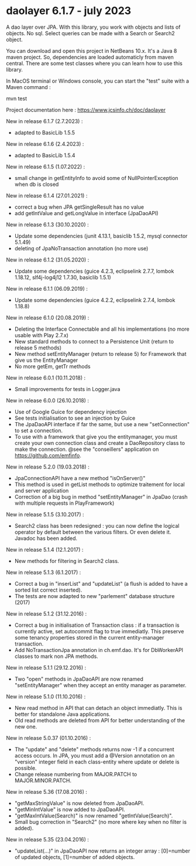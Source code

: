 # daolayer 6.1.7 - july 2023
A dao layer over JPA. With this library, you work with objects and lists of objects. No sql. Select queries can be made with a Search or Search2 object.

You can download and open this project in NetBeans 10.x. It's a Java 8 maven project. So, dependencies are loaded automaticly from maven central. There are some test classes where you can learn how to use this library.

In MacOS terminal or Windows console, you can start the "test" suite with a Maven command :

mvn test

Project documentation here :
https://www.jcsinfo.ch/doc/daolayer<br>

New in release 6.1.7 (2.7.2023) :
* adapted to BasicLib 1.5.5 

New in release 6.1.6 (2.4.2023) :
* adapted to BasicLib 1.5.4

New in release 6.1.5 (1.07.2022) :
* small change in getEntityInfo to avoid some of NullPointerException when db is closed

New in release 6.1.4 (27.01.2021) :
* correct a bug when JPA getSingleResult has no value
* add getIntValue and getLongValue in interface (JpaDaoAPI)

New in release 6.1.3 (30.10.2020) :
* Update some dependencies (junit 4.13.1, basiclib 1.5.2, mysql connector 5.1.49)
* deleting of JpaNoTransaction annotation (no more use)

New in release 6.1.2 (31.05.2020) :
* Update some dependencies (guice 4.2.3, eclipselink 2.7.7, lombok 1.18.12, slf4j-log4j12 1.7.30, basiclib 1.5.1)

New in release 6.1.1 (06.09.2019) :
* Update some dependencies (guice 4.2.2, eclipselink 2.7.4, lombok 1.18.8)

New in release 6.1.0 (20.08.2019) :
* Deleting the Interface Connectable and all his implementations (no more usable with Play 2.7.x)
* New standard methods to connect to a Persistence Unit (return to release 5 methods)
* New method setEntityManager (return to release 5) for Framework that give us the EntityManager
* No more getEm, getTr methods

New in release 6.0.1 (10.11.2018) :
* Small improvements for tests in Logger.java

New in release 6.0.0 (26.10.2018) :
* Use of Google Guice for dependency injection
* See tests initialisation to see an injection by Guice
* The JpaDaoAPI interface if far the same, but use a new "setConnection" to set a connection.
* To use with a framework that give you the entitymanager, you must create your own connection class and create a DaoRepository class to make the connection. @see the "conseillers" application on https://github.com/emfinfo.

New in release 5.2.0 (19.03.2018) :
* JpaConnectionAPI have a new method "isOnServer()"
* This method is used in getList methods to optimize traitement for local and server application
* Correction of a big bug in method "setEntityManager" in JpaDao (crash with multiple requests in PlayFramework)

New in release 5.1.5 (3.10.2017) :
* Search2 class has been redesigned : you can now define the logical operator by default between the various filters.
Or even delete it. Javadoc has been added.

New in release 5.1.4 (12.1.2017) :
* New methods for filtering in Search2 class.

New in release 5.1.3 (6.1.2017) :
* Correct a bug in "inserList" and "updateList" (a flush is added to have a sorted list correct inserted).
* The tests are now adapted to new "parlement" database structure (2017)

New in release 5.1.2 (31.12.2016) :
* Correct a bug in initialisation of Transaction class : if a transaction is currently active, set autocommit flag to true immediatly. This preserve some tenancy properties stored in the current entity-manager transaction.
* Add NoTransactionJpa annotation in ch.emf.dao. It's for DbWorkerAPI classes to mark non JPA methods.

New in release 5.1.1 (29.12.2016) :
* Two "open" methods in JpaDaoAPI are now renamed "setEntityManager" when they accept an entity manager as parameter.

New in release 5.1.0 (11.10.2016) :
* New read method in API that can detach an object immediatly. This is better for standalone Java applications.
* Old read methods are deleted from API for better understanding of the new one.

New in release 5.0.37 (01.10.2016) :
* The "update" and "delete" methods returns now -1 if a concurrent access occurs. In JPA, you must add a @Version annotation on an "version" integer field in each class-entity where update or delete is possible.
* Change release numbering from MAJOR.PATCH to MAJOR.MINOR.PATCH.

New in release 5.36 (17.08.2016) :
* "getMaxStringValue" is now deleted from JpaDaoAPI.
* "getMinIntValue" is now added to JpaDaoAPI.
* "getMaxIntValue(Search)" is now renamed "getIntValue(Search)".
* Small bug correction in "Search2" (no more where key when no filter is added).

New in release 5.35 (23.04.2016) :
* "updateList(...)" in JpaDaoAPI now returns an integer array : [0]=number of updated objects, [1]=number of added objects.
